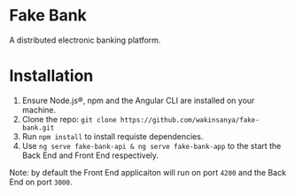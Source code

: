 # Fake Bank
A distributed electronic banking platform.

# Installation 
1. Ensure Node.js®, npm and the Angular CLI are installed on your machine.
2. Clone the repo: `git clone https://github.com/wakinsanya/fake-bank.git`
3. Run `npm install` to install requiste dependencies.
4. Use `ng serve fake-bank-api & ng serve fake-bank-app` to the start the Back End and Front End respectively.

Note: by default the Front End applicaiton will run on port `4200` and the Back End on port `3000`.
